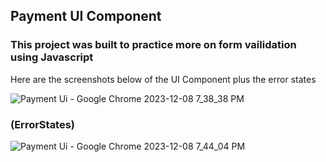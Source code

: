 ## Payment UI Component

### This project was built to practice more on form vailidation using Javascript

Here are the screenshots below of the UI Component plus the error states

![Payment Ui - Google Chrome 2023-12-08 7_38_38 PM](https://github.com/DanielsWebDevelopment/Payment-UI-Component/assets/129445203/76000fc9-763c-4568-8903-8fe59032ef91)

### (ErrorStates)

![Payment Ui - Google Chrome 2023-12-08 7_44_04 PM](https://github.com/DanielsWebDevelopment/Payment-UI-Component/assets/129445203/f8f6c534-aeca-4b28-b772-a877a7f89408)
